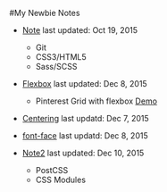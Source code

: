 
#My Newbie Notes

* [Note](https://github.com/estherj-hsu/NewbieNotes/blob/master/note.md) last updated: Oct 19, 2015
   - Git
   - CSS3/HTML5
   - Sass/SCSS

* [Flexbox](https://github.com/estherj-hsu/NewbieNotes/blob/master/flexbox.md) last updated: Dec 8, 2015
   - Pinterest Grid with flexbox [Demo](http://codepen.io/estherj-hsu/pen/bVXOMY)

* [Centering](https://github.com/estherj-hsu/NewbieNotes/blob/master/centering.md) last updatd: Dec 7, 2015

* [font-face](https://github.com/estherj-hsu/NewbieNotes/blob/master/font.md) last updatd: Dec 8, 2015

* [Note2](https://github.com/estherj-hsu/NewbieNotes/blob/master/note2.md) last updated: Dec 10, 2015
   - PostCSS
   - CSS Modules
